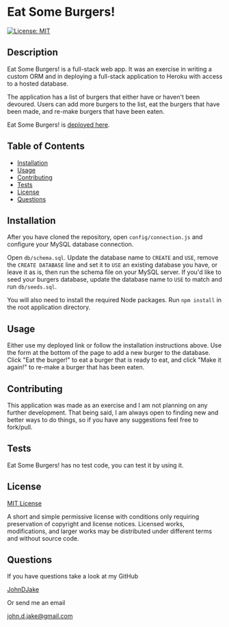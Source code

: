 # Eat Some Burgers!

[![License: MIT](https://img.shields.io/badge/License-MIT-yellow.svg)](https://opensource.org/licenses/MIT)

## Description

Eat Some Burgers! is a full-stack web app. It was an exercise in writing a custom ORM and in deploying a full-stack application to Heroku with access to a hosted database.

The application has a list of burgers that either have or haven't been devoured. Users can add more burgers to the list, eat the burgers that have been made, and re-make burgers that have been eaten.

Eat Some Burgers! is [deployed here](https://johndjake-burgers.herokuapp.com/).



## Table of Contents

* [Installation](#installation)
* [Usage](#usage)
* [Contributing](#contributing)
* [Tests](#tests)
* [License](#license)
* [Questions](#questions)


## Installation

After you have cloned the repository, open `config/connection.js` and configure your MySQL database connection.

Open `db/schema.sql`. Update the database name to `CREATE` and `USE`, remove the `CREATE DATABASE` line and set it to `USE` an existing database you have, or leave it as is, then run the schema file on your MySQL server. If you'd like to seed your burgers database, update the database name to `USE` to match and run `db/seeds.sql`.

You will also need to install the required Node packages. Run `npm install` in the root application directory.



## Usage

Either use my deployed link or follow the installation instructions above. Use the form at the bottom of the page to add a new burger to the database. Click "Eat the burger!" to eat a burger that is ready to eat, and click "Make it again!" to re-make a burger that has been eaten.



## Contributing

This application was made as an exercise and I am not planning on any further development. That being said, I am always open to finding new and better ways to do things, so if you have any suggestions feel free to fork/pull.



## Tests

Eat Some Burgers! has no test code, you can test it by using it.



## License

[MIT License](https://opensource.org/licenses/MIT)

A short and simple permissive license with conditions only requiring preservation of copyright and license notices. Licensed works, modifications, and larger works may be distributed under different terms and without source code.


## Questions

If you have questions take a look at my GitHub

[JohnDJake](https://github.com/JohnDJake)

Or send me an email

[john.d.jake@gmail.com](mailto:john.d.jake@gmail.com)

